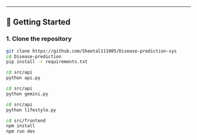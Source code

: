 
---

## 🚀 Getting Started

### 1. Clone the repository

```bash
git clone https://github.com/Sheetal111005/Disease-prediction-sys
cd Disease-prediction
pip install -r requirements.txt

cd src/api
python api.py

cd src/api
python gemini.py

cd src/api
python lifestyle.py

cd src/frontend
npm install
npm run dev

